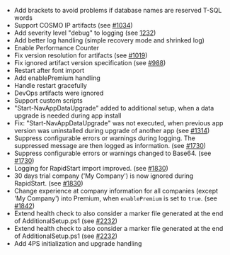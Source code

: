 - Add brackets to avoid problems if database names are reserved T-SQL words
- Support COSMO IP artifacts (see [#1034](https://dev.azure.com/cc-ppi/General/_workitems/edit/1034))
- Add severity level "debug" to logging (see [1232](https://dev.azure.com/cc-ppi/General/_workitems/edit/1232))
- Add better log handling (simple recovery mode and shrinked log)
- Enable Performance Counter
- Fix version resolution for artifacts (see [#1019](https://dev.azure.com/cc-ppi/General/_workitems/edit/1019))
- Fix ignored artifact version specification (see [#988](https://dev.azure.com/cc-ppi/General/_workitems/edit/988))
- Restart after font import
- Add enablePremium handling
- Handle restart gracefully
- DevOps artifacts were ignored
- Support custom scripts
- "Start-NavAppDataUpgrade" added to additional setup, when a data upgrade is needed during app install
- Fix: "Start-NavAppDataUpgrade" was not executed, when previous app version was uninstalled during upgrade of another app (see [#1314](https://dev.azure.com/cc-ppi/General/_workitems/edit/1314))
- Suppress configurable errors or warnings during logging. The suppressed message are then logged as information. (see [#1730](https://dev.azure.com/cc-ppi/General/_workitems/edit/1730))
- Suppress configurable errors or warnings changed to Base64. (see [#1730](https://dev.azure.com/cc-ppi/General/_workitems/edit/1730))
- Logging for RapidStart import improved. (see [#1830](https://dev.azure.com/cc-ppi/General/_workitems/edit/1830))
- 30 days trial company ('My Company') is now ignored during RapidStart. (see [#1830](https://dev.azure.com/cc-ppi/General/_workitems/edit/1830))
- Change experience at company information for all companies (except 'My Company') into Premium, when `enablePremium` is set to `true`. (see [#1842](https://dev.azure.com/cc-ppi/General/_workitems/edit/1842))
- Extend health check to also consider a marker file generated at the end of AdditionalSetup.ps1 (see [#2232](https://dev.azure.com/cc-ppi/Self-Service/_workitems/edit/2232))
- Extend health check to also consider a marker file generated at the end of AdditionalSetup.ps1 (see [#2232](https://dev.azure.com/cc-ppi/Self-Service/_workitems/edit/2232))
- Add 4PS initialization and upgrade handling
